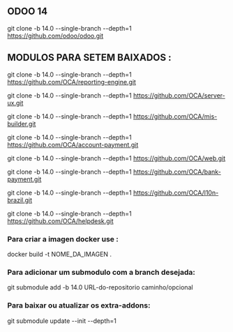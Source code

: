 ## ODOO 14 ##

git clone -b 14.0 --single-branch --depth=1 https://github.com/odoo/odoo.git

## MODULOS PARA SETEM BAIXADOS : ##

git clone -b 14.0 --single-branch --depth=1  https://github.com/OCA/reporting-engine.git


git clone -b 14.0 --single-branch --depth=1  https://github.com/OCA/server-ux.git


git clone -b 14.0 --single-branch --depth=1  https://github.com/OCA/mis-builder.git


git clone -b 14.0 --single-branch --depth=1  https://github.com/OCA/account-payment.git


git clone -b 14.0 --single-branch --depth=1  https://github.com/OCA/web.git



git clone -b 14.0 --single-branch --depth=1  https://github.com/OCA/bank-payment.git



git clone -b 14.0 --single-branch --depth=1  https://github.com/OCA/l10n-brazil.git


git clone -b 14.0 --single-branch --depth=1  https://github.com/OCA/helpdesk.git


###  Para criar a imagen docker use :

docker build -t  NOME_DA_IMAGEN .

### Para adicionar um submodulo com a branch desejada:

git submodule add -b 14.0 URL-do-repositorio caminho/opcional


### Para baixar ou atualizar os extra-addons:
git submodule update --init --depth=1
